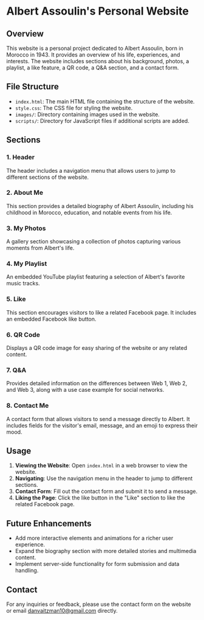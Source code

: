 # Albert Assoulin's Personal Website

## Overview
This website is a personal project dedicated to Albert Assoulin, born in Morocco in 1943. It provides an overview of his life, experiences, and interests. The website includes sections about his background, photos, a playlist, a like feature, a QR code, a Q&A section, and a contact form.

## File Structure
- `index.html`: The main HTML file containing the structure of the website.
- `style.css`: The CSS file for styling the website.
- `images/`: Directory containing images used in the website.
- `scripts/`: Directory for JavaScript files if additional scripts are added.

## Sections

### 1. Header
The header includes a navigation menu that allows users to jump to different sections of the website.

### 2. About Me
This section provides a detailed biography of Albert Assoulin, including his childhood in Morocco, education, and notable events from his life.

### 3. My Photos
A gallery section showcasing a collection of photos capturing various moments from Albert's life.

### 4. My Playlist
An embedded YouTube playlist featuring a selection of Albert's favorite music tracks.

### 5. Like
This section encourages visitors to like a related Facebook page. It includes an embedded Facebook like button.

### 6. QR Code
Displays a QR code image for easy sharing of the website or any related content.

### 7. Q&A
Provides detailed information on the differences between Web 1, Web 2, and Web 3, along with a use case example for social networks.

### 8. Contact Me
A contact form that allows visitors to send a message directly to Albert. It includes fields for the visitor's email, message, and an emoji to express their mood.

Usage
-----

1.  **Viewing the Website**: Open `index.html` in a web browser to view the website.
2.  **Navigating**: Use the navigation menu in the header to jump to different sections.
3.  **Contact Form**: Fill out the contact form and submit it to send a message.
4.  **Liking the Page**: Click the like button in the "Like" section to like the related Facebook page.

Future Enhancements
-------------------

*   Add more interactive elements and animations for a richer user experience.
*   Expand the biography section with more detailed stories and multimedia content.
*   Implement server-side functionality for form submission and data handling.


Contact
-------

For any inquiries or feedback, please use the contact form on the website or email [danvaitzman10@gmail.com](mailto:danvaitzman10@gmail.com) directly.

